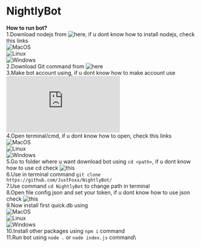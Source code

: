# NightlyBot
**How to run bot?**\
1.Download nodejs from ![here](https://nodejs.org/en/download/current/)\, if u dont know how to install nodejs, check this links\
![MacOS](https://www.newline.co/@Adele/how-to-install-nodejs-and-npm-on-macos--22782681)\
![Linux](https://linuxize.com/post/how-to-install-node-js-on-ubuntu-18.04/)\
![Windows](https://phoenixnap.com/kb/install-node-js-npm-on-windows)\
2.Download Git command from ![here](https://git-scm.com/downloads)\
3.Make bot account using, if u dont know how to make account use ![this](https://discordpy.readthedocs.io/en/stable/discord.html)\
4.Open terminal/cmd, if u dont know how to open, check this links\
![MacOS](https://www.businessinsider.com/how-to-open-terminal-on-mac?IR=T)\
![Linux](https://www.redhat.com/sysadmin/linux-terminal-window)\
![Windows](https://www.zdnet.com/article/windows-10-tip-the-fastest-smartest-ways-to-open-a-command-prompt/)\
5.Go to folder where u want download bot using `cd <path>`, if u dont know how to use cd check ![this](https://www.groovypost.com/howto/open-command-window-terminal-window-specific-folder-windows-mac-linux/)\
6.Use in terminal command `git clone https://github.com/JustFoxx/NightlyBot/`\
7.Use command `cd NightlyBot` to change path in terminal\
8.Open file config.json and set your token, if u dont know how to use json check ![this](https://developer.mozilla.org/en-US/docs/Learn/JavaScript/Objects/JSON)\
9.Now install first quick.db using\
![MacOS](https://www.npmjs.com/package/quick.db#installation)\
![Linux](https://github.com/lorencerri/quick.db/issues/125#issuecomment-461834038)\
![Windows](https://stackoverflow.com/a/64445225)\
10.Install other packages using `npm i` command\
11.Run bot using `node .` or `node index.js` command\
